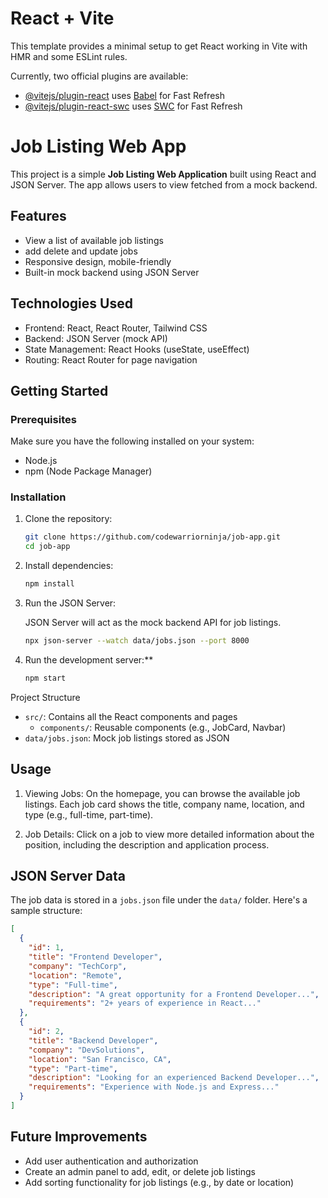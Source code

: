 # React + Vite

This template provides a minimal setup to get React working in Vite with HMR and some ESLint rules.

Currently, two official plugins are available:

- [@vitejs/plugin-react](https://github.com/vitejs/vite-plugin-react/blob/main/packages/plugin-react/README.md) uses [Babel](https://babeljs.io/) for Fast Refresh
- [@vitejs/plugin-react-swc](https://github.com/vitejs/vite-plugin-react-swc) uses [SWC](https://swc.rs/) for Fast Refresh

# Job Listing Web App

This project is a simple **Job Listing Web Application** built using React and JSON Server. The app allows users to view fetched from a mock backend.

## Features

- View a list of available job listings
- add delete and update jobs
- Responsive design, mobile-friendly
- Built-in mock backend using JSON Server

## Technologies Used

- Frontend: React, React Router, Tailwind CSS
- Backend: JSON Server (mock API)
- State Management: React Hooks (useState, useEffect)
- Routing: React Router for page navigation

## Getting Started

### Prerequisites

Make sure you have the following installed on your system:

- Node.js
- npm (Node Package Manager)

### Installation

1. Clone the repository:

   ```bash
   git clone https://github.com/codewarriorninja/job-app.git
   cd job-app
   ```

2. Install dependencies:

   ```bash
   npm install
   ```

3. Run the JSON Server:

   JSON Server will act as the mock backend API for job listings.

   ```bash
   npx json-server --watch data/jobs.json --port 8000
   ```

4. Run the development server:**

   ```bash
   npm start
   ```

 Project Structure

- `src/`: Contains all the React components and pages
  - `components/`: Reusable components (e.g., JobCard, Navbar)
- `data/jobs.json`: Mock job listings stored as JSON

## Usage

1. Viewing Jobs:
   On the homepage, you can browse the available job listings. Each job card shows the title, company name, location, and type (e.g., full-time, part-time).

2. Job Details:
   Click on a job to view more detailed information about the position, including the description and application process.

## JSON Server Data

The job data is stored in a `jobs.json` file under the `data/` folder. Here's a sample structure:

```json
[
  {
    "id": 1,
    "title": "Frontend Developer",
    "company": "TechCorp",
    "location": "Remote",
    "type": "Full-time",
    "description": "A great opportunity for a Frontend Developer...",
    "requirements": "2+ years of experience in React..."
  },
  {
    "id": 2,
    "title": "Backend Developer",
    "company": "DevSolutions",
    "location": "San Francisco, CA",
    "type": "Part-time",
    "description": "Looking for an experienced Backend Developer...",
    "requirements": "Experience with Node.js and Express..."
  }
]
```

## Future Improvements

- Add user authentication and authorization
- Create an admin panel to add, edit, or delete job listings
- Add sorting functionality for job listings (e.g., by date or location)

